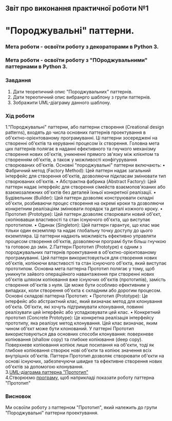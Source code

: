 ## Звіт про виконання практичної роботи №1
# "Породжувальні" паттерни.

### Мета роботи - освоїти роботу з декораторами в Python 3.
### Мета роботи - освоїти роботу з "ПОроджувальними" паттернами в Python 3.

### Завдання
1. Дати теоретичний опис "Породжувальних" паттернів.
2. Дати тереотичний опис вибранрго шаблону з групи паттернів.
3. Зображити UML-діаграму данного шаблону.

### Хід роботи
1."Породжувальні" паттерни, або паттерни створення (Creational design patterns), входять до числа основних паттернів проектування в об'єктно-орієнтованому програмуванні. Ці паттерни зосереджені на створенні об'єктів та керуванні процесом їх створення. Головна мета цих паттернів полягає в наданні ефективного та гнучкого механізму створення нових об'єктів, уникненні прямого зв'язку між клієнтом та створенням об'єктів, а також у можливості конфігурування створюваних об'єктів.
Основні "породжувальні" паттерни включають:
• Фабричний метод (Factory Method): Цей паттерн надає загальний інтерфейс для створення об'єктів, дозволяючи підкласам змінювати тип створюваних об'єктів.
• Абстрактна фабрика (Abstract Factory): Цей паттерн надає інтерфейс для створення сімейств взаємопов'язаних або взаємозалежних об'єктів без деталей їхньої конкретної реалізації.
• Будівельник (Builder): Цей паттерн дозволяє конструювати складні об'єкти, розбиваючи процес створення на окремі кроки та дозволяючи конкретним реалізаціям змінювати порядок та деталі кожного кроку.
• Прототип (Prototype): Цей паттерн дозволяє створювати новий об'єкт, скопіювавши властивості та стан існуючого об'єкта, що виступає прототипом.
• Одинак (Singleton): Цей паттерн гарантує, що клас має тільки один екземпляр та надає глобальну точку доступу до цього екземпляра.
Ці паттерни надають можливість ефективно управляти процесом створення об'єктів, дозволяючи програмі бути більш гнучкою та готовою до змін.
2.Паттерн Прототип (Prototype) є одним з породжувальних паттернів проектування в об'єктно-орієнтованому програмуванні. Цей паттерн використовується для створення нових об'єктів, копіюючи властивості та стан існуючого об'єкта, який виступає прототипом.
Основна мета паттерна Прототип полягає у тому, щоб уникнути зайвого операційного навантаження при створенні нових об'єктів шляхом копіювання вже існуючих об'єктів (прототипів), замість створення об'єктів з нуля. Це може бути особливо ефективним у випадках, коли створення об'єкта є складним або дорогим процесом.
Основні складові паттерна Прототип:
• Прототип (Prototype): Це інтерфейс або абстрактний клас, який визначає метод для клонування об'єкта. Об'єкти, які хочуть підтримувати клонування, повинні реалізувати цей інтерфейс або успадковувати цей клас.
• Конкретний прототип (Concrete Prototype): Це конкретна реалізація інтерфейсу прототипу, яка реалізує метод клонування. Цей клас визначає, яким чином об'єкт може бути клонований.
У паттерні Прототип використовуються два основних способи клонування: поверхневе копіювання (shallow copy) та глибоке копіювання (deep copy). Поверхневе копіювання копіює лише посилання на об'єкти, тоді як глибоке копіювання створює нові об'єкти та копіює значення всіх внутрішніх об'єктів.
Паттерн Прототип дозволяє створювати об'єкти на основі існуючих, забезпечуючи швидке та ефективне створення нових об'єктів за допомогою клонування.        
3.[UML-діаграма паттерна "Прототип"](l1.png)        
4.Створюємо [програму](l1.py), щоб наприкладі показати роботу паттерна "Прототип"
### Висновок
Ми освоїли роботу з паттерном "Прототип", який належить до групи "Породжувальні" паттерни проектування.
